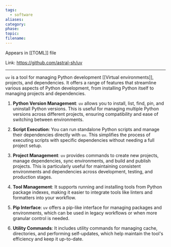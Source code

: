 ```yaml
---
tags:
  - software
aliases: 
category: 
phase: 
topic: 
filename:
---
```

Appears in [[TOML]] file

Link: https://github.com/astral-sh/uv

---

`uv` is a  tool for managing Python development [[Virtual environments]], projects, and dependencies. It offers a range of features that streamline various aspects of Python development, from installing Python itself to managing projects and dependencies. 

1. **Python Version Management**: `uv` allows you to install, list, find, pin, and uninstall Python versions. This is useful for managing multiple Python versions across different projects, ensuring compatibility and ease of switching between environments.

2. **Script Execution**: You can run standalone Python scripts and manage their dependencies directly with `uv`. This simplifies the process of executing scripts with specific dependencies without needing a full project setup.

3. **Project Management**: `uv` provides commands to create new projects, manage dependencies, sync environments, and build and publish projects. This is particularly useful for maintaining consistent environments and dependencies across development, testing, and production stages.

4. **Tool Management**: It supports running and installing tools from Python package indexes, making it easier to integrate tools like linters and formatters into your workflow.

5. **Pip Interface**: `uv` offers a pip-like interface for managing packages and environments, which can be used in legacy workflows or when more granular control is needed.

6. **Utility Commands**: It includes utility commands for managing cache, directories, and performing self-updates, which help maintain the tool's efficiency and keep it up-to-date.

